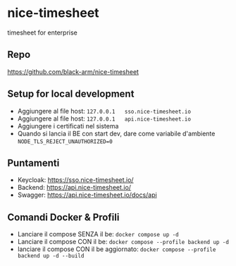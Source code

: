 # nice-timesheet

timesheet for enterprise

## Repo

https://github.com/black-arm/nice-timesheet

## Setup for local development

* Aggiungere al file host: `127.0.0.1	sso.nice-timesheet.io`
* Aggiungere al file host: `127.0.0.1	api.nice-timesheet.io`
* Aggiungere i certificati nel sistema
* Quando si lancia il BE con start dev, dare come variabile d'ambiente `NODE_TLS_REJECT_UNAUTHORIZED=0`

## Puntamenti

* Keycloak: https://sso.nice-timesheet.io/
* Backend: https://api.nice-timesheet.io/
* Swagger: https://api.nice-timesheet.io/docs/api

## Comandi Docker & Profili

* Lanciare il compose SENZA il be: `docker compose up -d `
* Lanciare il compose CON il be: `docker compose --profile backend up -d `
* lanciare il compose CON il be aggiornato: `docker compose --profile backend up -d --build`